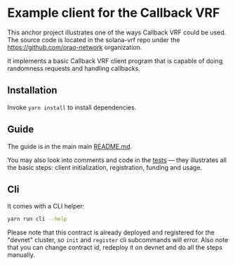 # Example client for the Callback VRF

This anchor project illustrates one of the ways Callback VRF could be used.
The source code is located in the solana-vrf repo under the https://github.com/orao-network organization.

It implements a basic Callback VRF client program that is capable of doing
randomness requests and handling callbacks.

## Installation

Invoke `yarn install` to install dependencies.

## Guide

The guide is in the main main [README.md](../../../README.md).

You may also look into comments and code in the [tests](./tests/example_client.ts) — they
illustrates all the basic steps: client initialization, registration, funding and usage.

## Cli

It comes with a CLI helper:

```sh
yarn run cli --help
```

Please note that this contract is already deployed and registered for the "devnet" cluster,
so `init` and `register` cli subcommands will error. Also note that you can change contract id,
redeploy it on devnet and do all the steps manually.
